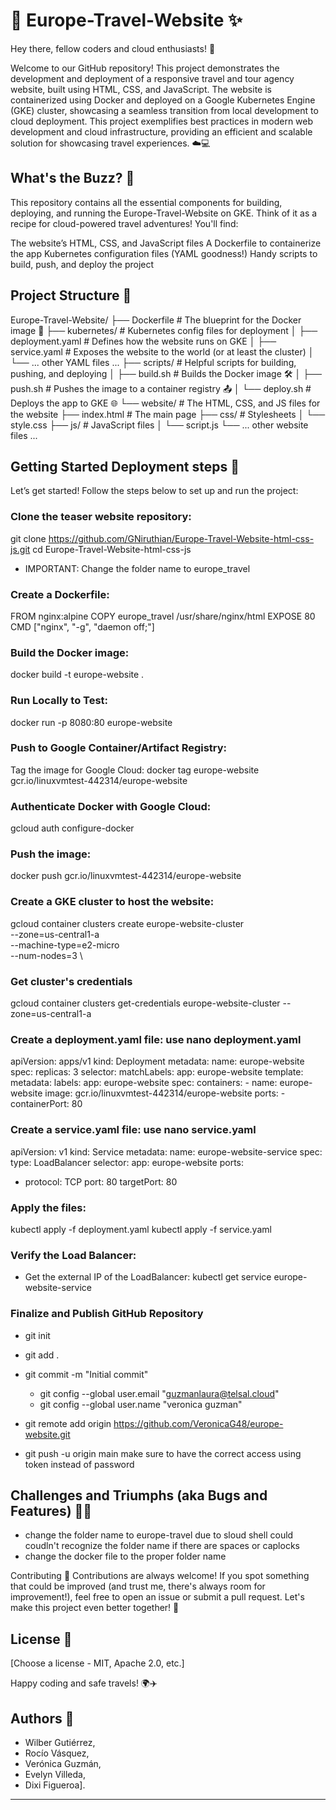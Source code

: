 # 🐳 Europe-Travel-Website ✨
Hey there, fellow coders and cloud enthusiasts! 👋

Welcome to our GitHub repository! This project demonstrates the development and deployment of a responsive travel and tour agency website, built using HTML, CSS, and JavaScript. The website is containerized using Docker and deployed on a Google Kubernetes Engine (GKE) cluster, showcasing a seamless transition from local development to cloud deployment. This project exemplifies best practices in modern web development and cloud infrastructure, providing an efficient and scalable solution for showcasing travel experiences. ☁️💻


## What's the Buzz? 🐝
This repository contains all the essential components for building, deploying, and running the Europe-Travel-Website on GKE. Think of it as a recipe for cloud-powered travel adventures! You'll find:

The website’s HTML, CSS, and JavaScript files
A Dockerfile to containerize the app
Kubernetes configuration files (YAML goodness!)
Handy scripts to build, push, and deploy the project


## Project Structure 📂
Europe-Travel-Website/
├── Dockerfile              # The blueprint for the Docker image 🚀
├── kubernetes/             # Kubernetes config files for deployment
│   ├── deployment.yaml     # Defines how the website runs on GKE
│   ├── service.yaml        # Exposes the website to the world (or at least the cluster)
│   └── ... other YAML files ...
├── scripts/                # Helpful scripts for building, pushing, and deploying
│   ├── build.sh            # Builds the Docker image 🛠️
│   ├── push.sh             # Pushes the image to a container registry 📤
│   └── deploy.sh           # Deploys the app to GKE 🌐
└── website/                # The HTML, CSS, and JS files for the website
    ├── index.html          # The main page
    ├── css/                # Stylesheets
    │   └── style.css
    ├── js/                 # JavaScript files
    │   └── script.js
    └── ... other website files ...


## Getting Started Deployment steps 🚀
Let’s get started! Follow the steps below to set up and run the project:

### Clone the teaser website repository:
git clone https://github.com/GNiruthian/Europe-Travel-Website-html-css-js.git
cd Europe-Travel-Website-html-css-js

* IMPORTANT: Change the folder name to europe_travel

### Create a Dockerfile:

FROM nginx:alpine
COPY europe_travel /usr/share/nginx/html
EXPOSE 80
CMD ["nginx", "-g", "daemon off;"]


### Build the Docker image:
docker build -t europe-website .
### Run Locally to Test:
docker run -p 8080:80 europe-website

### Push to Google Container/Artifact Registry:
Tag the image for Google Cloud:
docker tag europe-website gcr.io/linuxvmtest-442314/europe-website

### Authenticate Docker with Google Cloud:
gcloud auth configure-docker

### Push the image:
docker push gcr.io/linuxvmtest-442314/europe-website

### Create a GKE cluster to host the website:
gcloud container clusters create europe-website-cluster \
    --zone=us-central1-a \
    --machine-type=e2-micro \
    --num-nodes=3 \
### Get cluster's credentials
gcloud container clusters get-credentials europe-website-cluster --zone=us-central1-a

### Create a deployment.yaml file: use nano deployment.yaml
apiVersion: apps/v1
kind: Deployment
metadata:
  name: europe-website
spec:
  replicas: 3
  selector:
    matchLabels:
      app: europe-website
  template:
    metadata:
      labels:
        app: europe-website
    spec:
      containers:
      - name: europe-website
        image: gcr.io/linuxvmtest-442314/europe-website
        ports:
        - containerPort: 80
### Create a service.yaml file: use nano service.yaml

apiVersion: v1
kind: Service
metadata:
  name: europe-website-service
spec:
  type: LoadBalancer
  selector:
    app: europe-website
  ports:
  - protocol: TCP
    port: 80
    targetPort: 80

### Apply the files:
kubectl apply -f deployment.yaml
kubectl apply -f service.yaml

### Verify the Load Balancer:
* Get the external IP of the LoadBalancer:
kubectl get service europe-website-service

### Finalize and Publish GitHub Repository

* git init
* git add .
* git commit -m "Initial commit"
  
  - git config --global user.email "guzmanlaura@telsal.cloud"
   - git config --global user.name "veronica guzman"
* git remote add origin https://github.com/VeronicaG48/europe-website.git
* git push -u origin main 
make sure to have the correct access using token instead of password



## Challenges and Triumphs (aka Bugs and Features) 🐛✨
- change the folder name to europe-travel due to sloud shell could coudln't recognize the folder name if there are spaces or caplocks
- change the docker file to the proper folder name
  


Contributing 🤗
Contributions are always welcome! If you spot something that could be improved (and trust me, there's always room for improvement!), feel free to open an issue or submit a pull request. Let's make this project even better together! 💪

## License 📜

[Choose a license - MIT, Apache 2.0, etc.]

Happy coding and safe travels! 🌍✈️

## Authors 🎉

- Wilber Gutiérrez,
- Rocío Vásquez,
- Verónica Guzmán,
- Evelyn Villeda,
- Dixi Figueroa].

---
